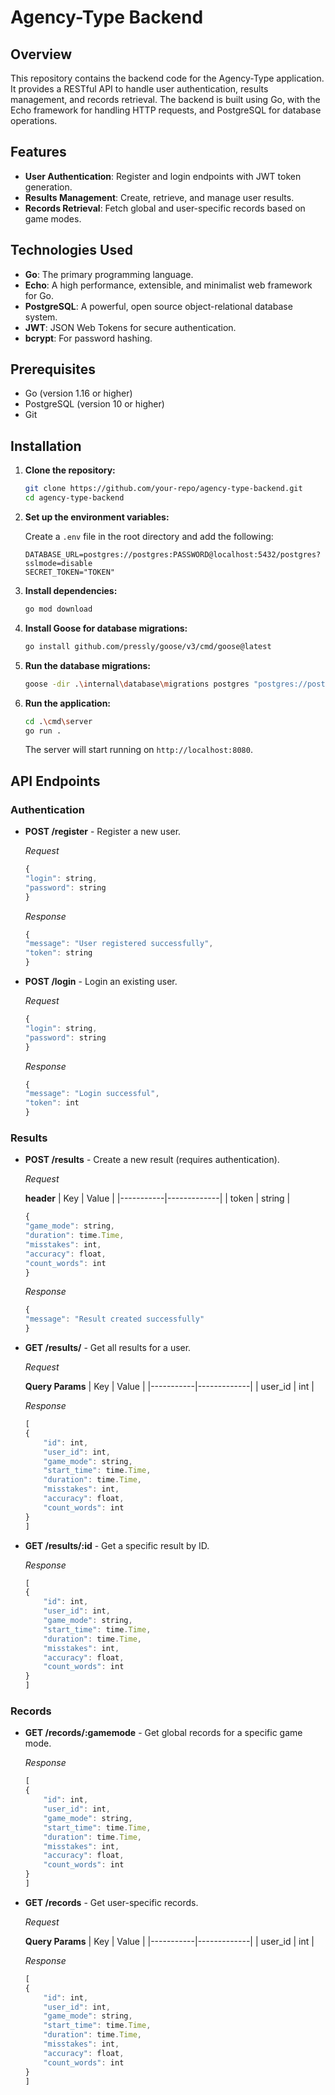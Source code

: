 # Agency-Type Backend

## Overview

This repository contains the backend code for the Agency-Type application. It provides a RESTful API to handle user authentication, results management, and records retrieval. The backend is built using Go, with the Echo framework for handling HTTP requests, and PostgreSQL for database operations.

## Features

- **User Authentication**: Register and login endpoints with JWT token generation.
- **Results Management**: Create, retrieve, and manage user results.
- **Records Retrieval**: Fetch global and user-specific records based on game modes.

## Technologies Used

- **Go**: The primary programming language.
- **Echo**: A high performance, extensible, and minimalist web framework for Go.
- **PostgreSQL**: A powerful, open source object-relational database system.
- **JWT**: JSON Web Tokens for secure authentication.
- **bcrypt**: For password hashing.

## Prerequisites

- Go (version 1.16 or higher)
- PostgreSQL (version 10 or higher)
- Git

## Installation

1. **Clone the repository:**

    ```sh
    git clone https://github.com/your-repo/agency-type-backend.git
    cd agency-type-backend
    ```

2. **Set up the environment variables:**

    Create a `.env` file in the root directory and add the following:

    ```env
    DATABASE_URL=postgres://postgres:PASSWORD@localhost:5432/postgres?sslmode=disable
    SECRET_TOKEN="TOKEN"
    ```

3. **Install dependencies:**

    ```sh
    go mod download
    ```

4. **Install Goose for database migrations:**

    ```sh
    go install github.com/pressly/goose/v3/cmd/goose@latest
    ```

5. **Run the database migrations:**

    ```sh
    goose -dir .\internal\database\migrations postgres "postgres://postgres:PASSWORD@localhost:5432/postgres" up
    ```

6. **Run the application:**

    ```sh
    cd .\cmd\server
    go run .
    ```

    The server will start running on `http://localhost:8080`.

## API Endpoints

### Authentication

- **POST /register** - Register a new user.
    
    *Request*

    ```js
    {
    "login": string,
    "password": string
    }
    ```

    *Response*

    ```js
    {
    "message": "User registered successfully",
    "token": string
    }
    ```


- **POST /login** - Login an existing user.

    *Request*

    ```js
    {
    "login": string,
    "password": string
    }
    ```

    *Response*

    ```js
    {
    "message": "Login successful",
    "token": int
    }
    ```

### Results

- **POST /results** - Create a new result (requires authentication).

    *Request*

    **header**
    | Key       | Value       |
    |-----------|-------------|
    | token     | string      |

    
    ```js
    {
    "game_mode": string,
    "duration": time.Time,
    "misstakes": int,
    "accuracy": float,
    "count_words": int
    }
    ```

    *Response*

    ```js
    {
    "message": "Result created successfully"
    }
    ```

- **GET /results/** - Get all results for a user.

    *Request*

    **Query Params**
    | Key       | Value       |
    |-----------|-------------|
    | user_id   | int         |

    *Response*

    ```js
    [
    {
        "id": int,
        "user_id": int,
        "game_mode": string,
        "start_time": time.Time,
        "duration": time.Time,
        "misstakes": int,
        "accuracy": float,
        "count_words": int
    }
    ]
    ```


- **GET /results/:id** - Get a specific result by ID.

    *Response*

    ```js
    [
    {
        "id": int,
        "user_id": int,
        "game_mode": string,
        "start_time": time.Time,
        "duration": time.Time,
        "misstakes": int,
        "accuracy": float,
        "count_words": int
    }
    ]
    ```

### Records

- **GET /records/:gamemode** - Get global records for a specific game mode.

    *Response*

    ```js
    [
    {
        "id": int,
        "user_id": int,
        "game_mode": string,
        "start_time": time.Time,
        "duration": time.Time,
        "misstakes": int,
        "accuracy": float,
        "count_words": int
    }
    ]
    ```

- **GET /records** - Get user-specific records.

    *Request*

    **Query Params**
    | Key       | Value       |
    |-----------|-------------|
    | user_id   | int         |


    *Response*

    ```js
    [
    {
        "id": int,
        "user_id": int,
        "game_mode": string,
        "start_time": time.Time,
        "duration": time.Time,
        "misstakes": int,
        "accuracy": float,
        "count_words": int
    }
    ]
    ```
